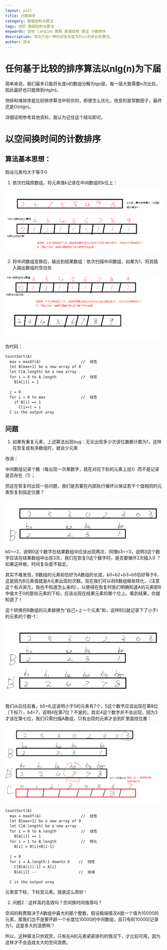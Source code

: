 ```yaml
---
layout: post
title: 计数排序
category: 数据结构与算法
tags: 进阶 数据结构与算法
keywords: 蓝桥 lanqiao 教程 数据结构 算法 计数排序
description: 本文介绍一种时间复杂度为O(n)的非比较算法。
author: 郑未
---
```


# 任何基于比较的排序算法以nlg(n)为下届

简单来说，我们最多只能将长度n的数组分解为lgn层，每一层大致需要n次比较，因此最好也只能做到nlg(n)。

快排和堆排序是比较排序算法中较优的，即便怎么优化，改变的是常数因子，最终还是O(nlgn)。

详细证明参考其他资料，我认为记住这个结论即可。



# 以空间换时间的计数排序

## 算法基本思想：

假设元素均大于等于0

  1. 依次扫描原数组，将元素值k记录在中间数组的k位上：

![](/public/img/algorithm/countsort1.png)

  2. 将中间数组变换后，输出到结果数组：依次扫描中间数组，如果为1，将其插入输出数组的空白处

![](/public/img/algorithm/countsort2.png)

伪代码：

    CountSort(A)
      max = maxOf(A)                  //  线性
      let B[max+1] be a new array of 0
      let C[A.length] be a new array
      for i = 0 to A.length           //  线性
        B[A[i]] = 1
      
      j = 0
      for i = 0 to max                //  线性
        if B[i] == 1       
          C[j++] = i
      C is the output aray

## 问题

1. 如果有重复元素，上述算法出现bug：无论出现多少次该位置都计数为1，这样在恢复成有序数组时，就会少元素

改进：
  
  中间数组记录个数（每出现一次某数字，就在对应下标的元素上加1）而不是记录是否存在（1）；

  但这在恢复时出现一些问题，我们是否要在内部执行循环以保证若干个值相同的元素恢复到指定位置？

![](/public/img/algorithm/countsort3.png)

  b0==2，说明0这个数字在结果数组中应该出现两次，同理b3==3，说明3这个数字应该在结果数组中出现3次，我们在恢复0这个数字时，是否要循环2次插入0 ？如果这样做，时间复杂度不稳定。

  其实不难发现，B数组的元素和恰好为A数组的长度，b0+b2+b3+b5恰好等于8，这是因为B元素值就是A元素出现的次数。现在我们可以将B数组做些转化，（注意这个有点突兀，我也不知道怎么来的），以使得在恢复时我们明确知道A的元素即B中值大于0的那些元素的下标，应该出现在结果元素的哪个位上。看到结果，你就知道了！

  这个转换将B数组的元素替换为“自己+上一个元素”和，这样B[i]就记录下了小于i的元素的个数-1：

![](/public/img/algorithm/countsort4.png)

  我们从后往前看，b5=8,这说明小于5的元素有7个，5这个数字应该出现在第8位（下标7），b4=7，说明4在第7位？不是的，其实4这个数字并不会出现，因为3才该在第七位，我们只需扫描A数组，只有出现的元素才会到B'里面找位置：

![](/public/img/algorithm/countsort5.png) 

    CountSort(A)
      max = maxOf(A)                  //  线性
      let B[max+1] be a new array of 0
      let C[A.length] be a new array
      for i = 0 to A.length           //  线性
        B[A[i]] += 1
      for i = 1 to B.length           //  转化
        B[i] = B[i]+B[i-1]
      
      j = 0
      for i = A.length-1 downto 0    //  线性
        C[B[A[i]]-1] = A[i]
        B[A[i]] --                   //  自减
      
      C is the output aray

元素变下标，下标变元素，就是这么奇妙！

2. 问题2：这样真的高效吗？空间换时间值得吗？

空间的耗费取决于A数组中最大的那个整数，假设极端情况A就一个值为10000的元素，那我们岂不是要开辟一个长度位10000的中间数组，且只有B[10000]记录为1，这是多大的浪费啊？

所以，这种算法只供观赏，只有在A的元素紧密排列的情况下，才比较可用，因为这样才不会造成太大的空间浪费。